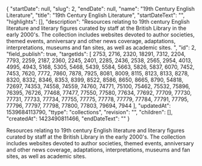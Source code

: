 {
  "startDate": null, 
  "slug": 2, 
  "endDate": null, 
  "name": "19th Century English Literature", 
  "title": "19th Century English Literature", 
  "startDateText": "", 
  "highlights": [], 
  "description": "Resources relating to 19th century English literature and literary figures curated by staff at the British Library in the early 2000's. The collection includes websites devoted to author societies, themed events, anniversary and other news coverage, adaptations, interpretations, museums and fan sites, as well as academic sites. ", 
  "id": 2, 
  "field_publish": true, 
  "targetIds": [
    2753, 
    2716, 
    2320, 
    18291, 
    7312, 
    2204, 
    7793, 
    2259, 
    2187, 
    2360, 
    2245, 
    2401, 
    2285, 
    2436, 
    2538, 
    2565, 
    2954, 
    4013, 
    4995, 
    4943, 
    5168, 
    5305, 
    5468, 
    5439, 
    5584, 
    5663, 
    5826, 
    5837, 
    6070, 
    7452, 
    7453, 
    7620, 
    7772, 
    7860, 
    7878, 
    7925, 
    8081, 
    8009, 
    8115, 
    8123, 
    8133, 
    8278, 
    8320, 
    8332, 
    8346, 
    8353, 
    8399, 
    8522, 
    8586, 
    8650, 
    8665, 
    8790, 
    54818, 
    72697, 
    74353, 
    74558, 
    74559, 
    74760, 
    74771, 
    75100, 
    75462, 
    75532, 
    75896, 
    76395, 
    76726, 
    77468, 
    77477, 
    77550, 
    77580, 
    77634, 
    77692, 
    77709, 
    77730, 
    77731, 
    77733, 
    77734, 
    77755, 
    77775, 
    77778, 
    77779, 
    77784, 
    77791, 
    77795, 
    77796, 
    77797, 
    77798, 
    77800, 
    77803, 
    79694, 
    7944
  ], 
  "updatedAt": 1539684113790, 
  "ttype": "collections", 
  "revision": "", 
  "children": [], 
  "createdAt": 1423490811466, 
  "endDateText": ""
}

Resources relating to 19th century English literature and literary figures curated by staff at the British Library in the early 2000's. The collection includes websites devoted to author societies, themed events, anniversary and other news coverage, adaptations, interpretations, museums and fan sites, as well as academic sites. 